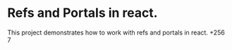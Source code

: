 # Refs and Portals in react.

This project demonstrates how to work with refs and portals in react.
+256 7